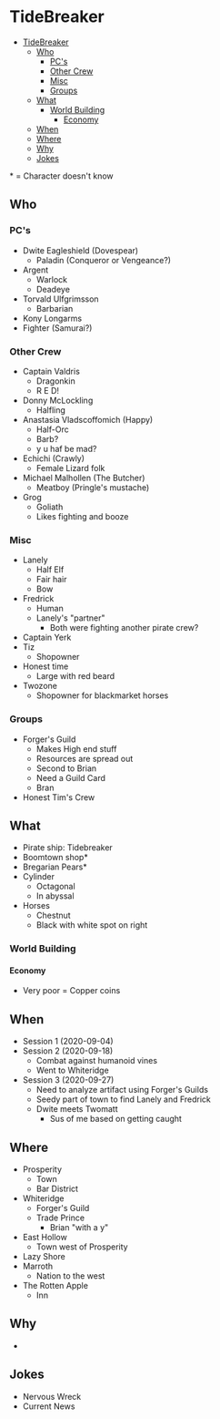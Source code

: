 # TideBreaker

- [TideBreaker](#tidebreaker)
  - [Who](#who)
    - [PC's](#pcs)
    - [Other Crew](#other-crew)
    - [Misc](#misc)
    - [Groups](#groups)
  - [What](#what)
    - [World Building](#world-building)
      - [Economy](#economy)
  - [When](#when)
  - [Where](#where)
  - [Why](#why)
  - [Jokes](#jokes)

\* = Character doesn't know

## Who

### PC's

- Dwite Eagleshield (Dovespear)
  - Paladin (Conqueror or Vengeance?)
- Argent
  - Warlock
  - Deadeye
- Torvald Ulfgrimsson
  - Barbarian
- Kony Longarms
- Fighter (Samurai?)

### Other Crew

- Captain Valdris
  - Dragonkin
  - R E D!
- Donny McLockling
  - Halfling
- Anastasia Vladscoffomich (Happy)
  - Half-Orc
  - Barb?
  - y u haf be mad?
- Echichi (Crawly)
  - Female Lizard folk
- Michael Malhollen (The Butcher)
  - Meatboy (Pringle's mustache)
- Grog
  - Goliath
  - Likes fighting and booze

### Misc

- Lanely
  - Half Elf
  - Fair hair
  - Bow
- Fredrick
  - Human
  - Lanely's "partner"
    - Both were fighting another pirate crew?
- Captain Yerk
- Tiz
  - Shopowner
- Honest time
  - Large with red beard
- Twozone
  - Shopowner for blackmarket horses

### Groups

- Forger's Guild
  - Makes High end stuff
  - Resources are spread out
  - Second to Brian
  - Need a Guild Card
  - Bran
- Honest Tim's Crew

## What

- Pirate ship: Tidebreaker
- Boomtown shop\*
- Bregarian Pears\*
- Cylinder
  - Octagonal
  - In abyssal
- Horses
  - Chestnut
  - Black with white spot on right

### World Building

#### Economy

- Very poor = Copper coins

## When

- Session 1 (2020-09-04)
- Session 2 (2020-09-18)
  - Combat against humanoid vines
  - Went to Whiteridge
- Session 3 (2020-09-27)
  - Need to analyze artifact using Forger's Guilds
  - Seedy part of town to find Lanely and Fredrick
  - Dwite meets Twomatt
    - Sus of me based on getting caught

## Where

- Prosperity
  - Town
  - Bar District
- Whiteridge
  - Forger's Guild
  - Trade Prince
    - Brian "with a y"
- East Hollow
  - Town west of Prosperity
- Lazy Shore
- Marroth
  - Nation to the west
- The Rotten Apple
  - Inn

## Why

-

## Jokes

- Nervous Wreck
- Current News
